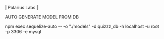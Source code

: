 |   Polarius Labs   |

AUTO GENERATE MODEL FROM DB 

npm exec sequelize-auto -- -o "./models" -d quizzz_db -h localhost -u root -p 3306 -e mysql